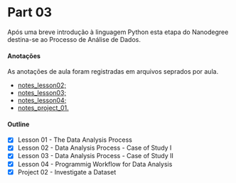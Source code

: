 # Part 03

Após uma breve introdução à linguagem Python esta etapa do Nanodegree destina-se ao Processo de Análise de Dados.

#### Anotações

As anotações de aula foram registradas em arquivos seprados por aula.

* [notes_lesson02;](https://github.com/AndersonUyekita/udacity_data_science_foundation_01/blob/master/03-Part_03/notes_lesson02.md)
* [notes_lesson03;](https://github.com/AndersonUyekita/udacity_data_science_foundation_01/blob/master/03-Part_03/notes_lesson03.md)
* [notes_lesson04;](https://github.com/AndersonUyekita/udacity_data_science_foundation_01/blob/master/03-Part_03/notes_lesson04.md)
* [notes_project_01.](https://github.com/AndersonUyekita/udacity_data_science_foundation_01/blob/master/03-Part_03/01-Project/notes_project_02.md)


#### Outline

* [x] Lesson 01 - The Data Analysis Process
* [x] Lesson 02 - Data Analysis Process - Case of Study I
* [x] Lesson 03 - Data Analysis Process - Case of Study II
* [x] Lesson 04 - Programmig Workflow for Data Analysis
* [x] Project 02 - Investigate a Dataset
